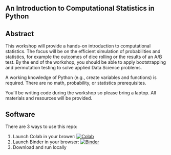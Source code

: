 An Introduction to Computational Statistics in Python
-----

Abstract
------
This workshop will provide a hands-on introduction to computational statistics. The focus will be on the efficient simulation of probabilities and statistics, for example the outcomes of dice rolling  or the results of an A/B test. By the end of the workshop, you should be able to apply bootstrapping and permutation testing to solve applied Data Science problems.

A working knowledge of Python (e.g., create variables and functions) is required. There are no math, probability, or statistics prerequisites. 

You'll be writing code during the workshop so please bring a laptop. All materials and resources will be provided.

Software
------

There are 3 ways to use this repo:

1. Launch Colab in your brower: [![Colab](https://colab.research.google.com/assets/colab-badge.svg)](https://colab.research.google.com/github/brianspiering/ComputationalStatistics/blob/master/1_welcome.ipynb)
1. Launch Binder in your browser: [![Binder](https://mybinder.org/badge_logo.svg)](https://mybinder.org/v2/gh/brianspiering/ComputationalStatistics/master)
1. Download and run locally

